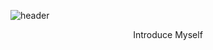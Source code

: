 ![header](https://capsule-render.vercel.app/api?type=waving&color=gradient&customColorList=2&height=200&section=header&text=Welcome%20to%20Yuni's%20GitHub&fontSize=40&animation=fadeIn&fontAlign=70)

<center>Introduce Myself</center>




